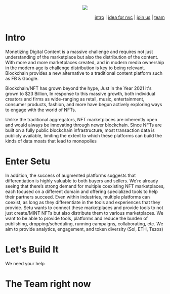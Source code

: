 <p align="center">
  <img src="https://gawshindes.github.io/assets/img/logo.png">
</p>


<div align="right"> 
  

[intro](#intro) |  [idea for nvc](#enter-setu) |  [join us](#lets-build-it) |  [team](#the-team-right-now)
  

</div>

# Intro

Monetizing Digital Content is a massive challenge and requires not just understanding of the marketplace but also the distribution of the content. With more and more marketplaces created, and in modern media ownership in the modern age is challenge distribution is key to being relevant. Blockchain provides a new alternative to a traditional content platform such as FB & Google. 

Blockchain/NFT has grown beyond the hype, Just in the Year 2021 it's grown to $23 Billion, In response to this massive growth, both individual creators and firms as wide-ranging as retail, music, entertainment, consumer products, fashion, and more have begun actively exploring ways to engage with the world of NFTs.

Unlike the traditional aggregators, NFT marketplaces are inherently open and would always be innovating through newer blockchain. Since NFTs are built on a fully public blockchain
infrastructure, most transaction data is publicly available, limiting the extent to which these platforms can build the kinds of data moats that lead to monopolies

# Enter Setu

In addition, the success of augmented platforms suggests that differentiation is highly valuable to both buyers and sellers. We’re already seeing that there’s strong demand for multiple coexisting NFT marketplaces, each focused on a different domain and offering specialized tools to help their partners succeed. Even within industries, multiple platforms can coexist, as long as they differentiate in the tools and experiences that they provide. Setu wants to connect these marketplaces and provide tools to not just create/MINT NFTs but also distribute them to various marketplaces. We want to be able to provide tools, platforms and reduce the burden of publishing, dropping/scheduling, running campaigns, collaborating, etc. We aim to provide analytics, engagement, and token diversity (Sol, ETH, Tezos)

# Let's Build It

We need your help

# The Team right now
